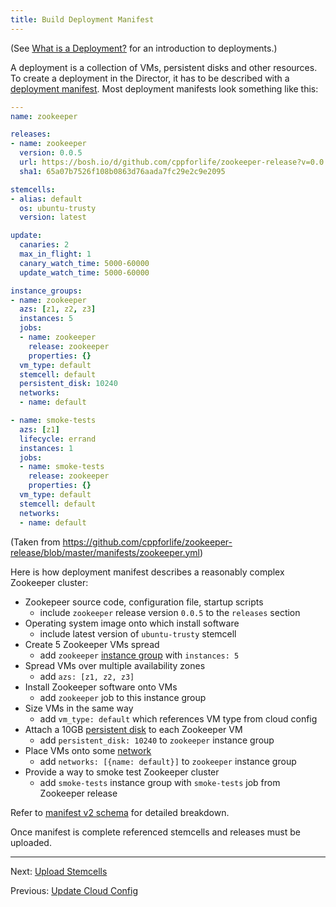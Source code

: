 ```yaml
---
title: Build Deployment Manifest
---
```


(See [What is a Deployment?](deployment.md) for an introduction to deployments.)

A deployment is a collection of VMs, persistent disks and other resources. To create a deployment in the Director, it has to be described with a [deployment manifest](terminology.md#manifest). Most deployment manifests look something like this:

```yaml
---
name: zookeeper

releases:
- name: zookeeper
  version: 0.0.5
  url: https://bosh.io/d/github.com/cppforlife/zookeeper-release?v=0.0.5
  sha1: 65a07b7526f108b0863d76aada7fc29e2c9e2095

stemcells:
- alias: default
  os: ubuntu-trusty
  version: latest

update:
  canaries: 2
  max_in_flight: 1
  canary_watch_time: 5000-60000
  update_watch_time: 5000-60000

instance_groups:
- name: zookeeper
  azs: [z1, z2, z3]
  instances: 5
  jobs:
  - name: zookeeper
    release: zookeeper
    properties: {}
  vm_type: default
  stemcell: default
  persistent_disk: 10240
  networks:
  - name: default

- name: smoke-tests
  azs: [z1]
  lifecycle: errand
  instances: 1
  jobs:
  - name: smoke-tests
    release: zookeeper
    properties: {}
  vm_type: default
  stemcell: default
  networks:
  - name: default
```

(Taken from <https://github.com/cppforlife/zookeeper-release/blob/master/manifests/zookeeper.yml>)

Here is how deployment manifest describes a reasonably complex Zookeeper cluster:

- Zookepeer source code, configuration file, startup scripts
  - include `zookeeper` release version `0.0.5` to the `releases` section
- Operating system image onto which install software
  - include latest version of `ubuntu-trusty` stemcell
- Create 5 Zookeeper VMs spread
  - add `zookeeper` [instance group](terminology.md#instance-group) with `instances: 5`
- Spread VMs over multiple availability zones
  - add `azs: [z1, z2, z3]`
- Install Zookeeper software onto VMs
  - add `zookeeper` job to this instance group
- Size VMs in the same way
  - add `vm_type: default` which references VM type from cloud config
- Attach a 10GB [persistent disk](terminology.md#persistent-disk) to each Zookeeper VM
  - add `persistent_disk: 10240` to `zookeeper` instance group
- Place VMs onto some [network](networks.md)
  - add `networks: [{name: default}]` to `zookeeper` instance group
- Provide a way to smoke test Zookeeper cluster
  - add `smoke-tests` instance group with `smoke-tests` job from Zookeeper release

Refer to [manifest v2 schema](manifest-v2.md) for detailed breakdown.

Once manifest is complete referenced stemcells and releases must be uploaded.

---
Next: [Upload Stemcells](uploading-stemcells.md)

Previous: [Update Cloud Config](update-cloud-config.md)
